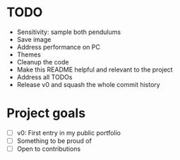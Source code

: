# TODO

- Sensitivity: sample both pendulums
- Save image
- Address performance on PC
- Themes
- Cleanup the code
- Make this README helpful and relevant to the project
- Address all TODOs
- Release v0 and squash the whole commit history

# Project goals

- [ ] v0: First entry in my public portfolio
- [ ] Something to be proud of
- [ ] Open to contributions
